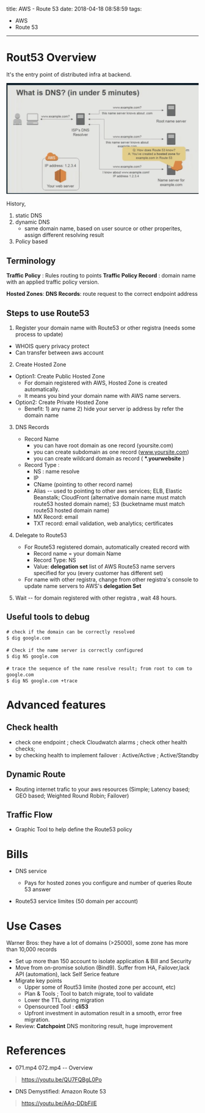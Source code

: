 title: AWS - Route 53
date: 2018-04-18 08:58:59
tags:
- AWS
- Route 53
---


# Rout53 Overview

It's the entry point of distributed infra at backend.

![DNS in nutshell](https://github.com/racheliurui/markdown/blob/master/Trending/AWS/images/024_Route53_DNS.png?raw=true)

History,
1) static DNS
2) dynamic DNS
   * same domain name, based on user source or other properites, assign different resolving result
3) Policy based

## Terminology

__Traffic Policy__ : Rules routing to points
__Traffic Policy Record__ : domain name with an applied traffic policy version.

__Hosted Zones__:
__DNS Records__:  route request to the correct endpoint address


## Steps to use Route53

1) Register your domain name with Route53 or other registra (needs some process to update)
  * WHOIS query privacy protect
  * Can transfer between aws account

2) Create Hosted Zone
  * Option1: Create Public Hosted Zone
    * For domain registered with AWS, Hosted Zone is created automatically.
    * It means you bind your domain name with AWS name servers.
  * Option2: Create Private Hosted Zone
    * Benefit: 1) any name 2) hide your server ip address by refer the domain name

3) DNS Records
   * Record Name
     * you can have root domain as one record (yoursite.com)
     * you can create subdomain as one record (www.yoursite.com)
     * you can create wildcard domain as record ( __*.yourwebsite__ )
   * Record Type :
     * NS : name resolve
     * IP
     * CName (pointing to other record name)
     * Alias -- used to pointing to other aws services; ELB, Elastic Beanstalk; CloudFront (alternative domain name must match route53 hosted domain name); S3 (bucketname must match route53 hosted domain name)
     * MX Record: email
     * TXT record: email validation, web analytics; certificates

4) Delegate to Route53
   * For Route53 registered domain, automatically created record with
     * Record name = your domain Name
     * Record Type: NS
     * Value: __delegation set__ list of AWS Route53 name servers specified for you (every customer has different set)
   * For name with other registra, change from other registra's console to update name servers to AWS's __delegation Set__

5) Wait -- for domain registered with other registra , wait 48 hours.

## Useful tools to debug

```shell
# check if the domain can be correctly resolved
$ dig google.com

# Check if the name server is correctly configured
$ dig NS google.com

# trace the sequence of the name resolve result; from root to com to google.com
$ dig NS google.com +trace

```

# Advanced features


## Check health

* check one endpoint ; check Cloudwatch alarms ; check other health checks;
* by checking health to implement failover : Active/Active ; Active/Standby

## Dynamic Route

* Routing internet trafic to your aws resources (Simple; Latency based; GEO based; Weighted Round Robin; Failover)

## Traffic Flow

* Graphic Tool to help define the Route53 policy


# Bills

* DNS service
   * Pays for hosted zones you configure and number of queries Route 53 answer

* Route53 service limites (50 domain per account)



# Use Cases

Warner Bros: they have a lot of domains (>25000), some zone has more than 10,000 records
  * Set up more than 150 account to isolate application & Bill and Security
  * Move from on-promise solution (Bind9). Suffer from HA, Failover,lack API (automation), lack Self Serice feature
  * Migrate key points
    * Upper some of Rout53 limite (hosted zone per account, etc)
    * Plan & Tools ; Tool to batch migrate, tool to validate
    * Lower the TTL during migration
    * Opensourced Tool : __cli53__
    * Upfront investment in automation result in a smooth, error free migration.
  * Review: __Catchpoint__ DNS monitoring result, huge improvement


# References

* 071.mp4 072.mp4 -- Overview

> https://youtu.be/QU7FQBgL0Po


* DNS Demystified: Amazon Route 53
> https://youtu.be/AAq-DDbFiIE
